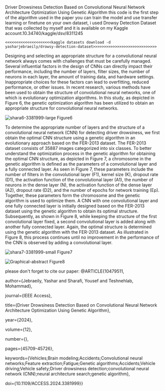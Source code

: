 Driver Drowsiness Detection Based on Convolutional Neural Network Architecture Optimization Using Genetic Algorithm
this code is the first step of the algorithm used in the paper 
you can train the model and use transfer learning or finetune on your own dataset, i used Drowsy Detection Dataset that was collected by myself and it is available on my Kaggle account.10.34740/kaggle/dsv/8311245


    <<<<<<<<<<<<<<<<<<<<<kaggle datasets download -d yasharjebraeily/drowsy-detection-dataset>>>>>>>>>>>>>>>>>>>>>>>>>>>>>




Designing and selecting an appropriate structure for a convolutional neural network always comes with challenges that must be carefully managed. Several influential factors in the design of CNNs can directly impact their performance, including the number of layers, filter sizes, the number of neurons in each layer, the amount of training data, and hardware settings. Inappropriate choices for these factors can lead to overfitting, reduced performance, or other issues. In recent research, various methods have been used to obtain the structure of convolutional neural networks, one of which is evolutionary optimization algorithms. In this study, as depicted in Figure 6, the genetic optimization algorithm has been utilized to obtain an appropriate structure for convolutional neural networks. 

   
![shara6-3381999-large](https://github.com/Yashar-jebraeily/Driver-Drowsiness-Detection-Based-on-Convolutional-Neural-Network/assets/165891529/ebc20ba8-a376-46a4-8928-41cbd3d64308)
                                         Figure6



To determine the appropriate number of layers and the structure of a convolutional neural network (CNN) for detecting driver drowsiness, we first obtain the optimal CNN structure using a genetic algorithm in an evolutionary approach based on the FER-2013 dataset. The FER-2013 dataset consists of 35887 images categorized into six classes. To better understand the optimization process in the genetic algorithm for obtaining the optimal CNN structure, as depicted in Figure 7, a chromosome in the genetic algorithm is defined as the parameters of a convolutional layer and a fully connected layer. As seen in Figure 7, these parameters include the number of filters in the convolutional layer (F1), kernel size (K), dropout rate (D1), the activation function of the convolutional layer (A1), the number of neurons in the dense layer (N), the activation function of the dense layer (A2), dropout rate (D2), and the number of epochs for network training (Ep). Together, these parameters form the chromosome and the genetic algorithm is used to optimize them. A CNN with one convolutional layer and one fully connected layer is initially designed based on the FER-2013 dataset using the genetic algorithm to obtain its optimal structure. Subsequently, as shown in Figure 8, while keeping the structure of the first convolutional layer fixed, a second convolutional layer is added along with another fully connected layer. Again, the optimal structure is determined using the genetic algorithm with the FER-2013 dataset. As illustrated in Figure 8, this process continues until no improvement in the performance of the CNN is observed by adding a convolutional layer. 



![shara7-3381999-small](https://github.com/Yashar-jebraeily/Driver-Drowsiness-Detection-Based-on-Convolutional-Neural-Network/assets/165891529/bb3844d1-8f27-4420-ab0f-996b6e896264)
                              Figure7









   

  ![Graphical-abstract](https://github.com/Yashar-jebraeily/Driver-Drowsiness-Detection-Based-on-Convolutional-Neural-Network/assets/165891529/679db7a7-42bd-4bc7-bd85-5f4bc44f06a7) 
                                Figure8
  







please don't forget to cite our paper:
@ARTICLE{10479511,

  author={Jebraeily, Yashar and Sharafi, Yousef and Teshnehlab, Mohammad},

  journal={IEEE Access}, 

  title={Driver Drowsiness Detection Based on Convolutional Neural Network Architecture Optimization Using Genetic Algorithm}, 

  year={2024},

  volume={12},

  number={},

  pages={45709-45726},

  keywords={Vehicles;Brain modeling;Accidents;Convolutional neural networks;Feature extraction;Fatigue;Genetic algorithms;Accidents;Vehicle driving;Vehicle safety;Driver drowsiness detection;convolutional neural network (CNN);neural architecture search;genetic algorithm},

  doi={10.1109/ACCESS.2024.3381999}}
